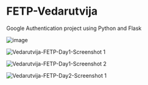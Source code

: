 # FETP-Vedarutvija
Google Authentication project using Python and Flask


![image](https://github.com/Vedarutvija/FETP-Vedarutvija/assets/52282654/8731fe61-17f1-40af-b2c4-d4ca66307373)



![Vedarutvija-FETP-Day1-Screenshot 1](https://github.com/Vedarutvija/FETP-Vedarutvija/assets/52282654/9d747372-be9e-4916-a83c-1e63e0d41b1b)




![Vedarutvija-FETP-Day1-Screenshot 2](https://github.com/Vedarutvija/FETP-Vedarutvija/assets/52282654/96cf04e0-191c-4a63-9e71-edeabfe3bc4b)




![Vedarutvija-FETP-Day2-Screenshot 1](https://github.com/Vedarutvija/FETP-Vedarutvija/assets/52282654/a3ebb025-c3af-4b0f-b859-d068b3099833)
